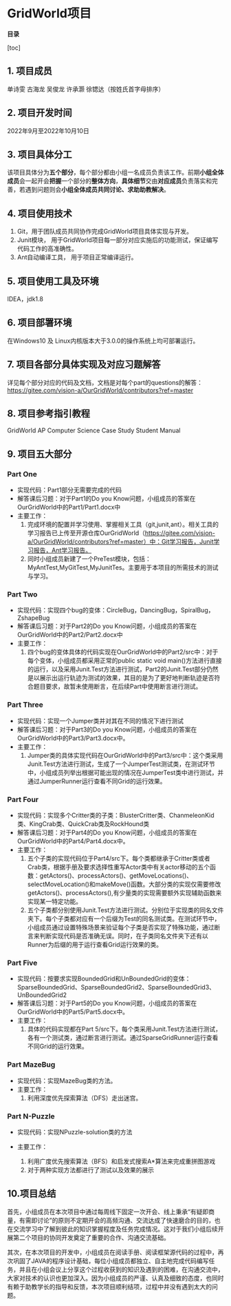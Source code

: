 # GridWorld项目

**目录**

[toc]



## 1. 项目成员

单诗雯 古海龙 吴俊龙 许承灏 徐锶达（按姓氏首字母排序）

## 2. 项目开发时间

2022年9月至2022年10月10日<font color='red'></font>

## 3. 项目具体分工

该项目具体分为**五个部分**，每个部分都由小组一名成员负责该工作。前期**小组全体成员**会一起开会**把握**一个部分的**整体方向**，**具体细节**交由**对应成员**负责落实和完善，若遇到问题则会**小组全体成员共同讨论、求助助教解决**。

## 4. 项目使用技术

1. Git，用于团队成员共同协作完成GridWorld项目具体实现与开发。
2. Junit模块， 用于GridWorld项目每一部分对应实施后的功能测试，保证编写代码工作的高准确性。
3. Ant自动编译工具， 用于项目正常编译运行。

## 5. 项目使用工具及环境 

IDEA，jdk1.8

## 6. 项目部署环境

在Windows10 及 Linux内核版本大于3.0.0的操作系统上均可部署运行。

## 7. 项目各部分具体实现及对应习题解答

详见每个部分对应的代码及文档，文档是对每个part的questions的解答：https://gitee.com/vision-a/OurGridWorld/contributors?ref=master

## 8. 项目参考指引教程

GridWorld AP Computer Science Case Study Student Manual

## 9. 项目五大部分

### Part One

- 实现代码：Part1部分无需要完成的代码
- 解答课后习题：对于Part1的Do you Know问题，小组成员的答案在OurGridWorld中的Part1/Part1.docx中
- 主要工作：
  1. 完成环境的配置并学习使用、掌握相关工具（git,junit,ant）。相关工具的学习报告已上传至开源仓库OurGridWorld（https://gitee.com/vision-a/OurGridWorld/contributors?ref=master）中：Git学习报告，Junit学习报告，Ant学习报告。
  2. 同时小组成员新建了一个PreTest模块，包括：MyAntTest,MyGitTest,MyJunitTes。主要用于本项目的所需技术的测试与学习。

### Part Two

- 实现代码：实现四个bug的变体：CircleBug，DancingBug，SpiralBug，ZshapeBug
- 解答课后习题：对于Part2的Do you Know问题，小组成员的答案在OurGridWorld中的Part2/Part2.docx中
- 主要工作：
  1. 四个bug的变体具体的代码实现在OurGridWorld中的Part2/src中：对于每个变体，小组成员都采用正常的public static void main()方法进行直接的运行，以及采用Junit.Test方法进行测试，Part2的Junit.Test部分仍然是以展示出运行轨迹为测试的效果，其目的是为了更好地判断轨迹是否符合题目要求，故暂未使用断言，在后续Part中使用断言进行测试。

### Part Three

- 实现代码：实现一个Jumper类并对其在不同的情况下进行测试
- 解答课后习题：对于Part3的Do you Know问题，小组成员的答案在OurGridWorld中的Part3/Part3.docx中。
- 主要工作：
  1. Jumper类的具体实现代码在OurGridWorld中的Part3/src中：这个类采用Junit.Test方法进行测试，生成了一个JumperTest测试类，在测试环节中，小组成员列举出根据可能出现的情况在JumperTest类中进行测试，并通过JumperRunner运行查看不同Grid的运行效果。

### Part Four

- 实现代码：实现多个Critter类的子类：BlusterCritter类、ChanmeleonKid类、KingCrab类、QuickCrab类及RockHound类
- 解答课后习题：对于Part4的Do you Know问题，小组成员的答案在OurGridWorld中的Part4/Part4.docx中。
- 主要工作：
  1. 五个子类的实现代码位于Part4/src下。每个类都继承于Critter类或者Crab类，根据手册及要求选择性重写Actor类中有关actor移动的五个函数：getActors()、processActors()、getMoveLocations()、selectMoveLocation()和makeMove()函数。大部分类的实现仅需要修改getActors()、processActors(),有少量类的实现需要额外实现辅助函数来实现某一特定功能。
  2. 五个子类都分别使用Junit.Test方法进行测试。分别位于实现类的同名文件夹下。每个子类都对应有一个后缀为Test的同名测试类。在测试环节中，小组成员通过设置特殊场景来验证每个子类是否实现了特殊功能，通过断言来判断实现代码是否准确无误。同时，在子类同名文件夹下还有以Runner为后缀的用于运行查看Grid运行效果的类。

### Part Five

- 实现代码：按要求实现BoundedGrid和UnBoundedGrid的变体：SparseBoundedGrid、SparseBoundedGrid2、SparseBoundedGrid3、UnBoundedGrid2
- 解答课后习题：对于Part5的Do you Know问题，小组成员的答案在OurGridWorld中的Part5/Part5.docx中。
- 主要工作：
  1. 具体的代码实现都在Part 5/src下。每个类采用Junit.Test方法进行测试，各有一个测试类，通过断言进行测试。通过SparseGridRunner运行查看不同Grid的运行效果。
### Part MazeBug

- 实现代码：实现MazeBug类的方法。
- 主要工作：
  1. 利用深度优先探索算法（DFS）走出迷宫。

### Part N-Puzzle   
- 实现代码：实现NPuzzle-solution类的方法

- 主要工作：
  1. 利用广度优先搜索算法（BFS）和启发式搜索A*算法来完成重拼图游戏
  2. 对于两种实现方法都进行了测试以及效果的展示

## 10.项目总结

​		首先，小组成员在本次项目中通过每周线下固定一次开会、线上秉承“有疑即商量，有需即讨论”的原则不定期开会的高频沟通、交流达成了快速磨合的目的，也在交流学习中了解到彼此的知识掌握程度及任务完成情况。这对于我们小组后续开展第二个项目的协同开发奠定了重要的合作、沟通交流基础。

​		其次，在本次项目的开发中，小组成员在阅读手册、阅读框架源代码的过程中，再次巩固了JAVA的程序设计基础，每位小组成员都独立、自主地完成代码编写任务，并且在小组会议上分享这个过程收获到的知识及遇到的困难，在沟通交流中，大家对技术的认识也更加深入。因为小组成员的严谨、认真及细致的态度，也同时有赖于助教学长的指导和反馈，本次项目顺利结项，过程中并没有遇到太大的问题。







